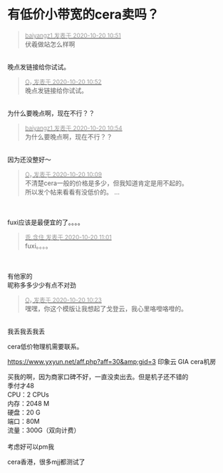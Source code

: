 # 有低价小带宽的cera卖吗？


<div class="quote"><blockquote><font size="2"><a href="https://www.hostloc.com/forum.php?mod=redirect&amp;goto=findpost&amp;pid=9325143&amp;ptid=756270" target="_blank"><font color="#999999">baiyangz1 发表于 2020-10-20 10:51</font></a></font><br />
伏羲做站怎么样啊</blockquote></div><br />
晚点发链接给你试试。<img src="static/image/smiley/yct/006.gif" smilieid="32" border="0" alt="" />

<div class="quote"><blockquote><font size="2"><a href="https://www.hostloc.com/forum.php?mod=redirect&amp;goto=findpost&amp;pid=9325152&amp;ptid=756270" target="_blank"><font color="#999999">O₂ 发表于 2020-10-20 10:52</font></a></font><br />
晚点发链接给你试试。</blockquote></div><br />
为什么要晚点啊，现在不行？？

<div class="quote"><blockquote><font size="2"><a href="https://www.hostloc.com/forum.php?mod=redirect&amp;goto=findpost&amp;pid=9325168&amp;ptid=756270" target="_blank"><font color="#999999">baiyangz1 发表于 2020-10-20 10:54</font></a></font><br />
为什么要晚点啊，现在不行？？</blockquote></div><br />
因为还没整好～

<div class="quote"><blockquote><font size="2"><a href="https://www.hostloc.com/forum.php?mod=redirect&amp;goto=findpost&amp;pid=9324928&amp;ptid=756270" target="_blank"><font color="#999999">O₂ 发表于 2020-10-20 10:09</font></a></font><br />
不清楚cera一般的价格是多少，但我知道肯定是用不起的。<br />
所以发个帖来看看有没低价的。 ...</blockquote></div><br />
<br />
fuxi应该是最便宜的了。。。。<img src="static/image/smiley/default/lol.gif" smilieid="12" border="0" alt="" />

<div class="quote"><blockquote><font size="2"><a href="https://www.hostloc.com/forum.php?mod=redirect&amp;goto=findpost&amp;pid=9325211&amp;ptid=756270" target="_blank"><font color="#999999">乖.含住 发表于 2020-10-20 11:01</font></a></font><br />
fuxi。。。。</blockquote></div><br />
<br />
有他家的<br />
昵称多多少少有点不对劲<img src="static/image/smiley/yct/011.gif" smilieid="33" border="0" alt="" /><br />


<div class="quote"><blockquote><font size="2"><a href="https://www.hostloc.com/forum.php?mod=redirect&amp;goto=findpost&amp;pid=9325006&amp;ptid=756270" target="_blank"><font color="#999999">O₂ 发表于 2020-10-20 10:23</font></a></font><br />
嘿嘿，你这个模版让我想起了戈登云，我心里咯噔咯噔的。</blockquote></div><br />
<img src="static/image/smiley/default/cry.gif" smilieid="4" border="0" alt="" />我丢我丢我丢

cera低价物理机需要联系。

https://www.yxyun.net/aff.php?aff=30&amp;gid=3 印象云 GIA cera机房

买我的啊，因为商家口碑不好，一直没卖出去。但是机子还不错的<br />
季付才48<br />
CPU：2 CPUs<br />
内存：2048 M<br />
硬盘：20 G<br />
端口：80M<br />
流量：300G（双向计费）<br />
<br />
考虑好可以pm我

cera香港，很多mjj都测试了
